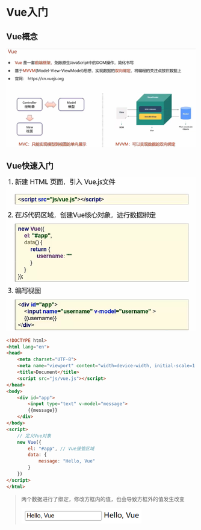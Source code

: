 # Vue入门

## Vue概念

<img src="img/1.Vue入门/image-20221120153541169.png" alt="image-20221120153541169" style="zoom: 67%;" />

## Vue快速入门

<img src="img/1.Vue入门/image-20221120154027188.png" alt="image-20221120154027188" style="zoom: 67%;" />

```html
<!DOCTYPE html>
<html lang="en">
<head>
    <meta charset="UTF-8">
    <meta name="viewport" content="width=device-width, initial-scale=1.0">
    <title>Document</title>
    <script src="js/vue.js"></script>
</head>
<body>
    <div id="app">
        <input type="text" v-model="message">
        {{message}}
    </div>
</body>
<script>
    // 定义Vue对象
    new Vue({
        el: "#app", // Vue接管区域
        data: {
            message: "Hello, Vue"
        }
    })
</script>
</html>
```

> 两个数据进行了绑定，修改方框内的值，也会导致方框外的值发生改变
>
> <img src="img/1.Vue入门/image-20230725143310279.png" alt="image-20230725143310279" style="zoom:80%;" />
